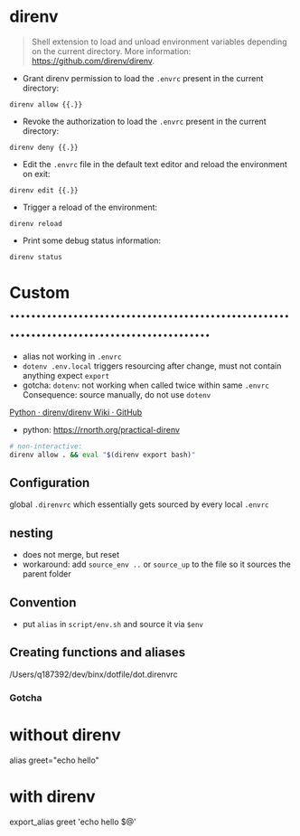 # direnv

> Shell extension to load and unload environment variables depending on the current directory.
> More information: <https://github.com/direnv/direnv>.

- Grant direnv permission to load the `.envrc` present in the current directory:

`direnv allow {{.}}`

- Revoke the authorization to load the `.envrc` present in the current directory:

`direnv deny {{.}}`

- Edit the `.envrc` file in the default text editor and reload the environment on exit:

`direnv edit {{.}}`

- Trigger a reload of the environment:

`direnv reload`

- Print some debug status information:

`direnv status`


# Custom ...........................................................................................
- alias not working in `.envrc`
- `dotenv .env.local` triggers resourcing after change, must not contain anything expect `export`
- gotcha: `dotenv`: not working when called twice within same `.envrc`
  Consequence: source manually, do not use `dotenv`

[Python · direnv/direnv Wiki · GitHub](https://github.com/direnv/direnv/wiki/Python)
- python: https://rnorth.org/practical-direnv

```bash
# non-interactive:
direnv allow . && eval "$(direnv export bash)"
```

## Configuration
global `.direnvrc` which essentially gets sourced by every local `.envrc`

## nesting
- does not merge, but reset
- workaround: add `source_env ..` or `source_up` to the file so it sources the parent folder

## Convention
- put `alias` in `script/env.sh` and source it via `$env`


## Creating functions and aliases
/Users/q187392/dev/binx/dotfile/dot.direnvrc

### Gotcha
# without direnv
alias greet="echo hello"

# with direnv
export_alias greet 'echo hello $@'
